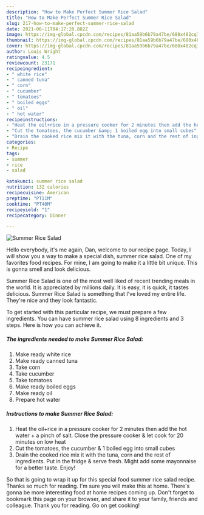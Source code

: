 ```yaml
---
description: "How to Make Perfect Summer Rice Salad"
title: "How to Make Perfect Summer Rice Salad"
slug: 217-how-to-make-perfect-summer-rice-salad
date: 2021-06-11T04:17:20.882Z
image: https://img-global.cpcdn.com/recipes/81aa59b6b79a47be/680x482cq70/summer-rice-salad-recipe-main-photo.jpg
thumbnail: https://img-global.cpcdn.com/recipes/81aa59b6b79a47be/680x482cq70/summer-rice-salad-recipe-main-photo.jpg
cover: https://img-global.cpcdn.com/recipes/81aa59b6b79a47be/680x482cq70/summer-rice-salad-recipe-main-photo.jpg
author: Louis Wright
ratingvalue: 4.5
reviewcount: 23171
recipeingredient:
- " white rice"
- " canned tuna"
- " corn"
- " cucumber"
- " tomatoes"
- " boiled eggs"
- " oil"
- " hot water"
recipeinstructions:
- "Heat the oil+rice in a pressure cooker for 2 minutes then add the hot water + a pinch of salt. Close the pressure cooker &amp; let cook for 20 minutes on low heat"
- "Cut the tomatoes, the cucumber &amp; 1 boiled egg into small cubes"
- "Drain the cooked rice mix it with the tuna, corn and the rest of ingredients. Put in the fridge &amp; serve fresh. Might add some mayonnaise for a better taste. Enjoy!"
categories:
- Recipe
tags:
- summer
- rice
- salad

katakunci: summer rice salad 
nutrition: 132 calories
recipecuisine: American
preptime: "PT11M"
cooktime: "PT40M"
recipeyield: "1"
recipecategory: Dinner

---
```



![Summer Rice Salad](https://img-global.cpcdn.com/recipes/81aa59b6b79a47be/680x482cq70/summer-rice-salad-recipe-main-photo.jpg)

Hello everybody, it's me again, Dan, welcome to our recipe page. Today, I will show you a way to make a special dish, summer rice salad. One of my favorites food recipes. For mine, I am going to make it a little bit unique. This is gonna smell and look delicious.

Summer Rice Salad is one of the most well liked of recent trending meals in the world. It is appreciated by millions daily. It is easy, it is quick, it tastes delicious. Summer Rice Salad is something that I've loved my entire life. They're nice and they look fantastic.




To get started with this particular recipe, we must prepare a few ingredients. You can have summer rice salad using 8 ingredients and 3 steps. Here is how you can achieve it.

<!--inarticleads1-->

##### The ingredients needed to make Summer Rice Salad:

1. Make ready  white rice
1. Make ready  canned tuna
1. Take  corn
1. Take  cucumber
1. Take  tomatoes
1. Make ready  boiled eggs
1. Make ready  oil
1. Prepare  hot water




<!--inarticleads2-->

##### Instructions to make Summer Rice Salad:

1. Heat the oil+rice in a pressure cooker for 2 minutes then add the hot water + a pinch of salt. Close the pressure cooker &amp; let cook for 20 minutes on low heat
1. Cut the tomatoes, the cucumber &amp; 1 boiled egg into small cubes
1. Drain the cooked rice mix it with the tuna, corn and the rest of ingredients. Put in the fridge &amp; serve fresh. Might add some mayonnaise for a better taste. Enjoy!




So that is going to wrap it up for this special food summer rice salad recipe. Thanks so much for reading. I'm sure you will make this at home. There's gonna be more interesting food at home recipes coming up. Don't forget to bookmark this page on your browser, and share it to your family, friends and colleague. Thank you for reading. Go on get cooking!
